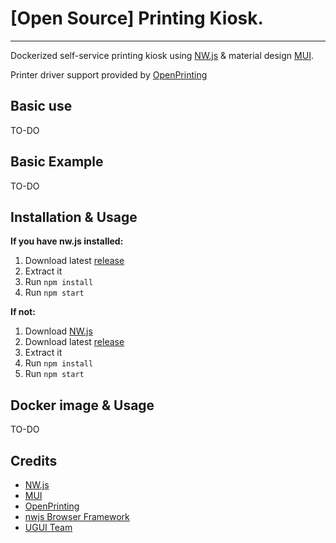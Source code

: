 # [Open Source] Printing Kiosk.
****

Dockerized self-service printing kiosk using [NW.js](http://nwjs.io) & material design [MUI](https://www.muicss.com).

Printer driver support provided by [OpenPrinting](https://wiki.linuxfoundation.org/openprinting/start)

## Basic use
TO-DO

## Basic Example
TO-DO

## Installation & Usage

**If you have nw.js installed:**
1. Download latest [release](https://github.com/3clypse/open-printing-kiosk/releases)
2. Extract it
3. Run `npm install`
4. Run `npm start`

**If not:**
1. Download [NW.js](http://nwjs.io/)
2. Download latest [release](https://github.com/3clypse/open-printing-kiosk/releases)
3. Extract it
5. Run `npm install`
6. Run `npm start`

## Docker image & Usage
TO-DO

## Credits
* [NW.js](https://nwjs.io/)
* [MUI](https://www.muicss.com)
* [OpenPrinting](https://wiki.linuxfoundation.org/openprinting/start)
* [nwjs Browser Framework](https://github.com/RIAEvangelist/nwjs-browser-framework)
* [UGUI Team](https://github.com/UniversalGUI/UGUI)
